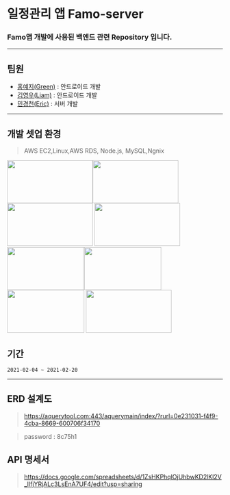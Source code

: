 # 일정관리 앱 Famo-server
### Famo앱 개발에 사용된 백엔드 관련 Repository 입니다.
---
## 팀원

* [홍예지(Green)](https://github.com/yezji) : 안드로이드 개발
* [김영우(Liam)](https://github.com/kouym7979) : 안드로이드 개발
* [민경천(Eric)](https://github.com/skykchmin) : 서버 개발
---
## 개발 셋업 환경
>AWS EC2,Linux,AWS RDS, Node.js, MySQL,Ngnix

<img src="https://miro.medium.com/max/960/0*uXXbbKGKNQUQonbC.png" width="200" height="100"><img src="https://miro.medium.com/max/960/1*oNM0JVqivoi3lVPF6ygp9Q.png" width="200" height="100"><img src="https://media.vlpt.us/images/leejh3224/post/eeea9dd5-d99a-4b7b-9024-d4866d48ca70/mysql.png" width="200" height="100">
<img src="https://blog.kakaocdn.net/dn/bEUX6s/btqAavSzerd/Q8tjjThKJ82PS4HrBFp5Sk/img.png" width="200" height="100">
<img src="https://upload.wikimedia.org/wikipedia/commons/thumb/9/93/Amazon_Web_Services_Logo.svg/1200px-Amazon_Web_Services_Logo.svg.png" width="180" height="100"><img src="https://img1.daumcdn.net/thumb/R800x0/?scode=mtistory2&fname=https%3A%2F%2Fblog.kakaocdn.net%2Fdn%2FbnveOL%2FbtqKylNzdtm%2FN9aaEvOxd7Hm0N0KJYg6l0%2Fimg.png" width="180" height="100">
<img src="https://media.vlpt.us/images/ayoung0073/post/e736dc61-9be5-4f91-b751-4a1f64bc4a97/rds.png" width="180" height="100">
<img src="https://media.vlpt.us/images/moongq/post/953eec56-74af-4d03-b293-5e91fc0c51b5/nginx.png" width="200" height="100">



## 기간

```
2021-02-04 ~ 2021-02-20

```

---
## ERD 설계도

>https://aquerytool.com:443/aquerymain/index/?rurl=0e231031-f4f9-4cba-8669-600706f34170

>password : 8c75h1


## API 명세서

>https://docs.google.com/spreadsheets/d/1ZsHKPhqlOjUhbwKD2lKl2V_lIfjYRjALc3LsEnA7UF4/edit?usp=sharing






